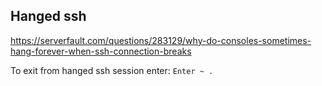 ## Hanged ssh
https://serverfault.com/questions/283129/why-do-consoles-sometimes-hang-forever-when-ssh-connection-breaks
	
To exit from hanged ssh session enter: `Enter ~ .`

	

